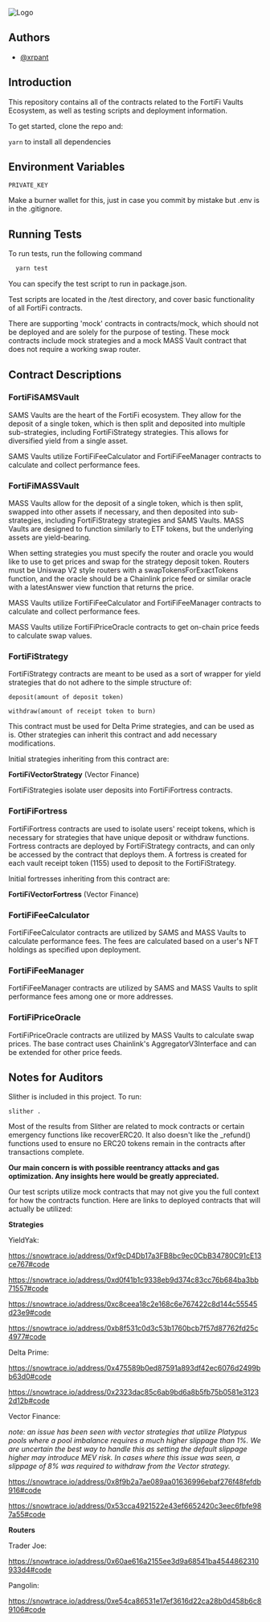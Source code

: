 
![Logo](https://372453455-files.gitbook.io/~/files/v0/b/gitbook-x-prod.appspot.com/o/spaces%2F43popf5VC0KlvwcpE7fk%2Fuploads%2FxXBnexrGFEUHxjAO3CZP%2FFortiFi-Word-light-press.png?alt=media&token=534aff84-e551-42f0-b1f1-2b32d3ee83f5)


## Authors

- [@xrpant](https://www.x.com/xrpant)


## Introduction

This repository contains all of the contracts related to the FortiFi Vaults Ecosystem, as well as testing scripts and deployment information. 

To get started, clone the repo and:

```yarn``` to install all dependencies





## Environment Variables

`PRIVATE_KEY`

Make a burner wallet for this, just in case you commit by mistake but .env is in the .gitignore.


## Running Tests

To run tests, run the following command

```bash
  yarn test
```

You can specify the test script to run in package.json. 

Test scripts are located in the /test directory, and cover basic functionality of all FortiFi contracts. 

There are supporting 'mock' contracts in contracts/mock, which should not be deployed and are solely for the purpose of testing. These mock contracts include mock strategies and a mock MASS Vault contract that does not require a working swap router. 
## Contract Descriptions

### FortiFiSAMSVault
SAMS Vaults are the heart of the FortiFi ecosystem. They allow for the deposit of a single token, which is then split and deposited into multiple sub-strategies, including FortiFiStrategy strategies. This allows for diversified yield from a single asset.

SAMS Vaults utilize FortiFiFeeCalculator and FortiFiFeeManager contracts to calculate and collect performance fees.

### FortiFiMASSVault
MASS Vaults allow for the deposit of a single token, which is then split, swapped into other assets if necessary, and then deposited into sub-strategies, including FortiFiStrategy strategies and SAMS Vaults. MASS Vaults are designed to function similarly to ETF tokens, but the underlying assets are yield-bearing.

When setting strategies you must specify the router and oracle you would like to use to get prices and swap for the strategy deposit token. Routers must be Uniswap V2 style routers with a swapTokensForExactTokens function, and the oracle should be a Chainlink price feed or similar oracle with a latestAnswer view function that returns the price.

MASS Vaults utilize FortiFiFeeCalculator and FortiFiFeeManager contracts to calculate and collect performance fees.

MASS Vaults utilize FortiFiPriceOracle contracts to get on-chain price feeds to calculate swap values.

### FortiFiStrategy
FortiFiStrategy contracts are meant to be used as a sort of wrapper for yield strategies that do not adhere to the simple structure of:

```deposit(amount of deposit token)``` 

```withdraw(amount of receipt token to burn)```

This contract must be used for Delta Prime strategies, and can be used as is. Other strategies can inherit this contract and add necessary modifications.

Initial strategies inheriting from this contract are:

**FortiFiVectorStrategy** (Vector Finance)

FortiFiStrategies isolate user deposits into FortiFiFortress contracts.

### FortiFiFortress
FortiFiFortress contracts are used to isolate users' receipt tokens, which is necessary for strategies that have unique deposit or withdraw functions. Fortress contracts are deployed by FortiFiStrategy contracts, and can only be accessed by the contract that deploys them. A fortress is created for each vault receipt token (1155) used to deposit to the FortiFiStrategy.

Initial fortresses inheriting from this contract are:

**FortiFiVectorFortress** (Vector Finance)

### FortiFiFeeCalculator
FortiFiFeeCalculator contracts are utilized by SAMS and MASS Vaults to calculate performance fees. The fees are calculated based on a user's NFT holdings as specified upon deployment. 

### FortiFiFeeManager
FortiFiFeeManager contracts are utilized by SAMS and MASS Vaults to split performance fees among one or more addresses.

### FortiFiPriceOracle
FortiFiPriceOracle contracts are utilized by MASS Vaults to calculate swap prices. The base contract uses Chainlink's AggregatorV3Interface and can be extended for other price feeds.

## Notes for Auditors

Slither is included in this project. To run:

```slither .```

Most of the results from Slither are related to mock contracts or certain emergency functions like recoverERC20. It also doesn't like the _refund() functions used to ensure no ERC20 tokens remain in the contracts after transactions complete. 

**Our main concern is with possible reentrancy attacks and gas optimization. Any insights here would be greatly appreciated.**

Our test scripts utilize mock contracts that may not give you the full context for how the contracts function. Here are links to deployed contracts that will actually be utilized:

**Strategies**

YieldYak: 

https://snowtrace.io/address/0xf9cD4Db17a3FB8bc9ec0CbB34780C91cE13ce767#code

https://snowtrace.io/address/0xd0f41b1c9338eb9d374c83cc76b684ba3bb71557#code

https://snowtrace.io/address/0xc8ceea18c2e168c6e767422c8d144c55545d23e9#code

https://snowtrace.io/address/0xb8f531c0d3c53b1760bcb7f57d87762fd25c4977#code

Delta Prime:

https://snowtrace.io/address/0x475589b0ed87591a893df42ec6076d2499bb63d0#code

https://snowtrace.io/address/0x2323dac85c6ab9bd6a8b5fb75b0581e31232d12b#code

Vector Finance:

*note: an issue has been seen with vector strategies that utilize Platypus pools where a pool imbalance requires a much higher slippage than 1%. We are uncertain the best way to handle this as setting the default slippage higher may introduce MEV risk. In cases where this issue was seen, a slippage of 8% was required to withdraw from the Vector strategy.*

https://snowtrace.io/address/0x8f9b2a7ae089aa01636996ebaf276f48fefdb916#code

https://snowtrace.io/address/0x53cca4921522e43ef6652420c3eec6fbfe987a55#code

**Routers**

Trader Joe: 

https://snowtrace.io/address/0x60ae616a2155ee3d9a68541ba4544862310933d4#code

Pangolin: 

https://snowtrace.io/address/0xe54ca86531e17ef3616d22ca28b0d458b6c89106#code
